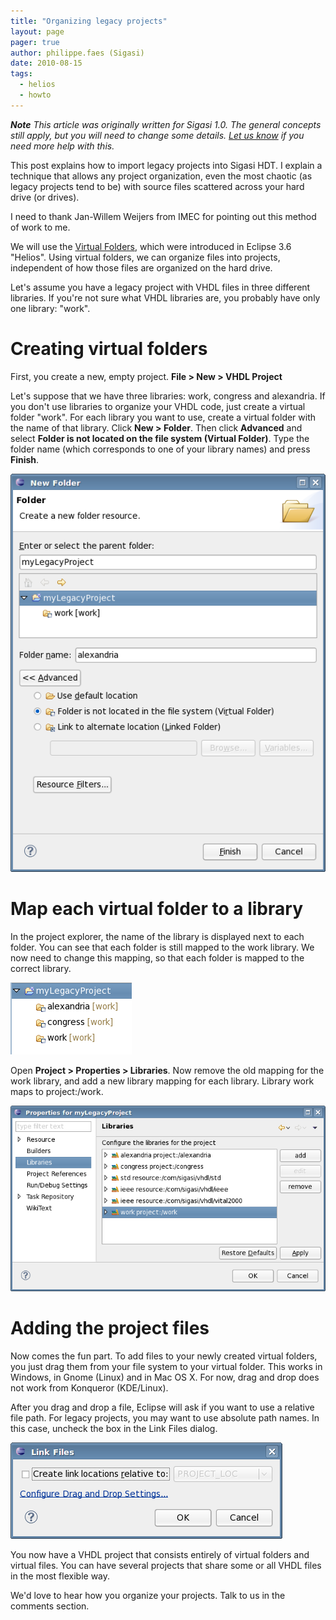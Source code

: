 ```yaml
---
title: "Organizing legacy projects"
layout: page 
pager: true
author: philippe.faes (Sigasi)
date: 2010-08-15
tags: 
  - helios
  - howto
---
```


***Note** This article was originally written for Sigasi 1.0. The
general concepts still apply, but you will need to change some details.
[Let us know](mailto:support@sigasi.com) if you need more help with
this.*

This post explains how to import legacy projects into Sigasi HDT. I
explain a technique that allows any project organization, even the most
chaotic (as legacy projects tend to be) with source files scattered
across your hard drive (or drives).

I need to thank Jan-Willem Weijers from IMEC for pointing out this
method of work to me.

We will use the
<a href="http://help.eclipse.org/helios/index.jsp?topic=/org.eclipse.platform.doc.user/concepts/virtualfolders.htm">Virtual Folders</a>, which were introduced in Eclipse 3.6 "Helios". Using
virtual folders, we can organize files into projects, independent of how
those files are organized on the hard drive.

Let's assume you have a legacy project with VHDL files in three
different libraries. If you're not sure what VHDL libraries are, you
probably have only one library: "work".

# Creating virtual folders
First, you create a new, empty project. <strong>File &gt; New &gt; VHDL Project</strong>

Let's suppose that we have three libraries: work, congress and alexandria. If you don't use libraries to organize your VHDL code, just create a virtual folder "work".
For each library you want to use, create a virtual folder with the name
of that library. Click <strong>New &gt; Folder</strong>. Then click
<strong>Advanced</strong> and select <strong>Folder is not located on
the file system (Virtual Folder)</strong>. Type the folder name (which
corresponds to one of your library names) and press
<strong>Finish</strong>.

![](images/legacy1.png)

# Map each virtual folder to a library

In the project explorer, the name of the library is displayed next to
each folder. You can see that each folder is still mapped to the work
library. We now need to change this mapping, so that each folder is
mapped to the correct library.

![](images/legacy2.png)

Open <strong>Project &gt; Properties &gt; Libraries</strong>. Now remove
the old mapping for the work library, and add a new library mapping for
each library. Library work maps to project:/work.

![](images/legacy3.png)

# Adding the project files

Now comes the fun part. To add files to your newly created virtual
folders, you just drag them from your file system to your virtual
folder. This works in Windows, in Gnome (Linux) and in Mac OS X. For
now, drag and drop does not work from Konqueror (KDE/Linux).

After you drag and drop a file, Eclipse will ask if you want to use a
relative file path. For legacy projects, you may want to use absolute
path names. In this case, uncheck the box in the Link Files dialog.

![](images/legacy4.png)

You now have a VHDL project that consists entirely of virtual folders
and virtual files. You can have several projects that share some or all
VHDL files in the most flexible way.

We'd love to hear how you organize your projects. Talk to us in the comments section.
